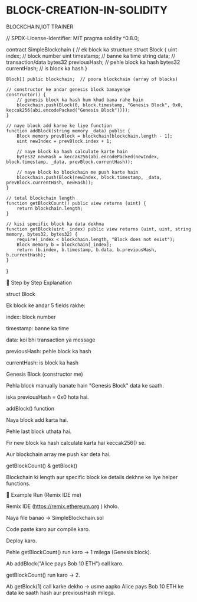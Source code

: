 # BLOCK-CREATION-IN-SOLIDITY
BLOCKCHAIN,IOT TRAINER

// SPDX-License-Identifier: MIT
pragma solidity ^0.8.0;

contract SimpleBlockchain {
    // ek block ka structure
    struct Block {
        uint index;            // block number
        uint timestamp;        // banne ka time
        string data;           // transaction/data
        bytes32 previousHash;  // pehle block ka hash
        bytes32 currentHash;   // is block ka hash
    }

    Block[] public blockchain;  // poora blockchain (array of blocks)

    // constructor ke andar genesis block banayenge
    constructor() {
        // genesis block ka hash hum khud bana rahe hain
        blockchain.push(Block(0, block.timestamp, "Genesis Block", 0x0, keccak256(abi.encodePacked("Genesis Block"))));
    }

    // naye block add karne ke liye function
    function addBlock(string memory _data) public {
        Block memory prevBlock = blockchain[blockchain.length - 1];
        uint newIndex = prevBlock.index + 1;

        // naye block ka hash calculate karte hain
        bytes32 newHash = keccak256(abi.encodePacked(newIndex, block.timestamp, _data, prevBlock.currentHash));

        // naye block ko blockchain me push karte hain
        blockchain.push(Block(newIndex, block.timestamp, _data, prevBlock.currentHash, newHash));
    }

    // total blockchain length
    function getBlockCount() public view returns (uint) {
        return blockchain.length;
    }

    // kisi specific block ka data dekhna
    function getBlock(uint _index) public view returns (uint, uint, string memory, bytes32, bytes32) {
        require(_index < blockchain.length, "Block does not exist");
        Block memory b = blockchain[_index];
        return (b.index, b.timestamp, b.data, b.previousHash, b.currentHash);
    }
}






🔹 Step by Step Explanation

struct Block

Ek block ke andar 5 fields rakhe:

index: block number

timestamp: banne ka time

data: koi bhi transaction ya message

previousHash: pehle block ka hash

currentHash: is block ka hash

Genesis Block (constructor me)

Pehla block manually banate hain "Genesis Block" data ke saath.

iska previousHash = 0x0 hota hai.

addBlock() function

Naya block add karta hai.

Pehle last block uthata hai.

Fir new block ka hash calculate karta hai keccak256() se.

Aur blockchain array me push kar deta hai.

getBlockCount() & getBlock()

Blockchain ki length aur specific block ke details dekhne ke liye helper functions.

🔹 Example Run (Remix IDE me)

Remix IDE (https://remix.ethereum.org
) kholo.

Naya file banao → SimpleBlockchain.sol

Code paste karo aur compile karo.

Deploy karo.

Pehle getBlockCount() run karo → 1 milega (Genesis block).

Ab addBlock("Alice pays Bob 10 ETH") call karo.

getBlockCount() run karo → 2.

Ab getBlock(1) call karke dekho → usme aapko Alice pays Bob 10 ETH ke data ke saath hash aur previousHash milega.
